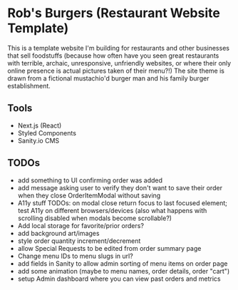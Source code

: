 # Rob's Burgers (Restaurant Website Template)
This is a template website I'm building for restaurants and other businesses that sell foodstuffs (because how often have you seen great restaurants with terrible, archaic, unresponsive, unfriendly websites, or where their only online presence is actual pictures taken of their menu?!) The site theme is drawn from a fictional mustachio'd burger man and his family burger establishment.

## Tools
- Next.js (React)
- Styled Components
- Sanity.io CMS

## TODOs
- add something to UI confirming order was added
- add message asking user to verify they don't want to save their order when they close OrderItemModal without saving
- A11y stuff TODOs: on modal close return focus to last focused element; test A11y on different browsers/devices (also what happens with scrolling disabled when modals become scrollable?)
- Add local storage for favorite/prior orders?
- add background art/images
- style order quantity increment/decrement
- allow Special Requests to be edited from order summary page
- Change menu IDs to menu slugs in url? 
- add fields in Sanity to allow admin sorting of menu items on order page
- add some animation (maybe to menu names, order details, order "cart")
- setup Admin dashboard where you can view past orders and metrics
